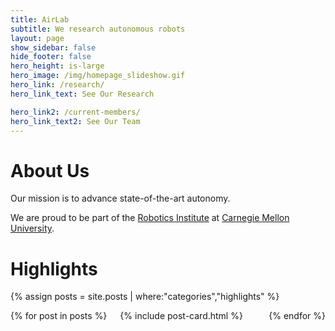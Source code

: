 ```yaml
---
title: AirLab
subtitle: We research autonomous robots
layout: page
show_sidebar: false
hide_footer: false
hero_height: is-large
hero_image: /img/homepage_slideshow.gif
hero_link: /research/
hero_link_text: See Our Research

hero_link2: /current-members/
hero_link_text2: See Our Team
---
```


# About Us
Our mission is to advance state-of-the-art autonomy.

We are proud to be part of the [Robotics Institute](https://www.ri.cmu.edu/) at [Carnegie Mellon University](https://www.cmu.edu/).

# Highlights
{% assign posts = site.posts | where:"categories","highlights" %}
<div class="columns is-multiline">
    {% for post in posts %}
    <div class="column is-4-desktop is-6-tablet">
        {% include post-card.html %}
    </div>
    {% endfor %}
</div>
